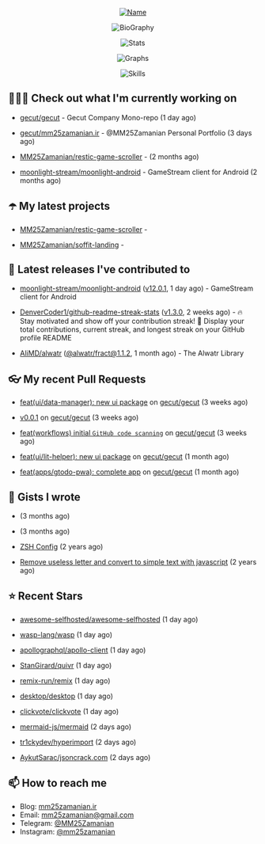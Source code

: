 <p align="center">
  <a href="https://github.com/MM25Zamanian">
    <img
      src="https://readme-typing-svg.demolab.com?font=Comic+Neue&weight=800&size=30&duration=4000&pause=1000&color=04F759&center=true&vCenter=true&multiline=true&repeat=false&width=462&lines=S.+MohammadMahdi+Zamanian"
      alt="Name"
    />
  </a>
</p>

<p align="center">
  <img
    src="https://readme-typing-svg.demolab.com?font=Comic+Neue&duration=4000&pause=1000&color=04F759&center=true&vCenter=true&lines=Junior+Full-Stack+Developer;Focusing+on+Front-End+With+Best+Practice;Trying+to+Learn+SW+Architecture+Patterns"
    alt="BioGraphy"
  />
</p>

<p align="center">
  <img src="https://streak-stats.demolab.com/?user=MM25Zamanian&hide_border=true&border_radius=0&date_format=j%20M%5B%20Y%5D&mode=weekly&card_width=400&background=000802&sideLabels=04F759&dates=04F759&sideNums=04F759&currStreakNum=04F759&ring=04F759&currStreakLabel=04F759&fire=EB4705&hide_longest_streak=true" alt="Stats" />
</p>

<p align="center">
  <img
    src="https://github-readme-activity-graph.vercel.app/graph?username=MM25Zamanian&bg_color=000802&color=04F759&line=04F759&point=ffffff&area=true&hide_border=true"
    alt="Graphs"
  />
</p>

<p align="center">
  <img
    src="https://skillicons.dev/icons?i=androidstudio,arduino,bash,bootstrap,cpp,ts,codepen,css,django,docker,figma,linux,lit,md,mongodb,nginx,nodejs,py,vscode,vite&perline=10"
    alt="Skills"
  />
</p>


## 👨🏻‍💻 Check out what I'm currently working on



- [gecut/gecut](https://github.com/gecut/gecut) - Gecut Company Mono-repo (1 day ago)

- [gecut/mm25zamanian.ir](https://github.com/gecut/mm25zamanian.ir) - @MM25Zamanian Personal Portfolio (3 days ago)

- [MM25Zamanian/restic-game-scroller](https://github.com/MM25Zamanian/restic-game-scroller) -  (2 months ago)

- [moonlight-stream/moonlight-android](https://github.com/moonlight-stream/moonlight-android) - GameStream client for Android (2 months ago)

## ☂️ My latest projects



- [MM25Zamanian/restic-game-scroller](https://github.com/MM25Zamanian/restic-game-scroller) - 

- [MM25Zamanian/soffit-landing](https://github.com/MM25Zamanian/soffit-landing) - 

## 🎉 Latest releases I've contributed to



- [moonlight-stream/moonlight-android](https://github.com/moonlight-stream/moonlight-android) ([v12.0.1](https://github.com/moonlight-stream/moonlight-android/releases/tag/v12.0.1), 1 day ago) - GameStream client for Android

- [DenverCoder1/github-readme-streak-stats](https://github.com/DenverCoder1/github-readme-streak-stats) ([v1.3.0](https://github.com/DenverCoder1/github-readme-streak-stats/releases/tag/v1.3.0), 2 weeks ago) - 🔥 Stay motivated and show off your contribution streak! 🌟 Display your total contributions, current streak, and longest streak on your GitHub profile README

- [AliMD/alwatr](https://github.com/AliMD/alwatr) ([@alwatr/fract@1.1.2](https://github.com/AliMD/alwatr/releases/tag/%40alwatr/fract%401.1.2), 1 month ago) - The Alwatr Library

## 👓 My recent Pull Requests



- [feat(ui/data-manager): new ui package](https://github.com/gecut/gecut/pull/400) on [gecut/gecut](https://github.com/gecut/gecut) (3 weeks ago)

- [v0.0.1](https://github.com/gecut/gecut/pull/391) on [gecut/gecut](https://github.com/gecut/gecut) (3 weeks ago)

- [feat(workflows) initial `GitHub code scanning`](https://github.com/gecut/gecut/pull/390) on [gecut/gecut](https://github.com/gecut/gecut) (3 weeks ago)

- [feat(ui/lit-helper): new ui package](https://github.com/gecut/gecut/pull/380) on [gecut/gecut](https://github.com/gecut/gecut) (1 month ago)

- [feat(apps/gtodo-pwa): complete app](https://github.com/gecut/gecut/pull/379) on [gecut/gecut](https://github.com/gecut/gecut) (1 month ago)

## 📓 Gists I wrote



- [](https://gist.github.com/4a90a63f8e2481311cfb56dd65a50c40) (3 months ago)

- [](https://gist.github.com/6fa5e6dbc6fbe09398ad885d68200702) (3 months ago)

- [ZSH Config](https://gist.github.com/fc1960135cf54fd5fae966c637455ffe) (2 years ago)

- [Remove useless letter and convert to simple text with javascript](https://gist.github.com/2249ec3b4dfe1de7693d6412beeba5a0) (2 years ago)

## ⭐ Recent Stars



- [awesome-selfhosted/awesome-selfhosted](https://github.com/awesome-selfhosted/awesome-selfhosted) (1 day ago)

- [wasp-lang/wasp](https://github.com/wasp-lang/wasp) (1 day ago)

- [apollographql/apollo-client](https://github.com/apollographql/apollo-client) (1 day ago)

- [StanGirard/quivr](https://github.com/StanGirard/quivr) (1 day ago)

- [remix-run/remix](https://github.com/remix-run/remix) (1 day ago)

- [desktop/desktop](https://github.com/desktop/desktop) (1 day ago)

- [clickvote/clickvote](https://github.com/clickvote/clickvote) (1 day ago)

- [mermaid-js/mermaid](https://github.com/mermaid-js/mermaid) (2 days ago)

- [tr1ckydev/hyperimport](https://github.com/tr1ckydev/hyperimport) (2 days ago)

- [AykutSarac/jsoncrack.com](https://github.com/AykutSarac/jsoncrack.com) (2 days ago)

## 📫 How to reach me

- Blog: [mm25zamanian.ir](https://mm25zamanian.ir)
- Email: [mm25zamanian@gmail.com](mailto://mm25zamanian@gmail.com)
- Telegram: [@MM25Zamanian](https://t.me/MM25Zamanian)
- Instagram: [@mm25zamanian](https://instagram.com/mm25zamanian)
